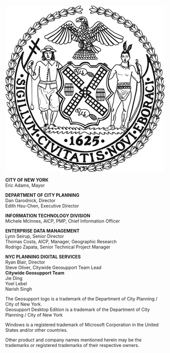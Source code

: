 
![NYCSeal >](img/nyc_seal.png "NYC Logo")

**CITY OF NEW YORK**  
Eric Adams, Mayor  

**DEPARTMENT OF CITY PLANNING**  
Dan Garodnick, Director  
Edith Hsu-Chen, Executive Director   

**INFORMATION TECHNOLOGY DIVISION**  
Michele McInnes, AICP, PMP, Chief Information Officer  

**ENTERPRISE DATA MANAGEMENT**  
Lynn Seirup, Senior Director  
Thomas Costa, AICP, Manager, Geographic Research  
Rodrigo Zapata, Senior Technical Project Manager  

**NYC PLANNING DIGITAL SERVICES**  
Ryan Blair, Director  
Steve Oliver, Citywide Geosupport Team Lead  
**Citywide Geosupport Team**  
Jie Ding  
Yoel Lebel  
Narish Singh

The Geosupport logo is a trademark of the Department of City Planning / City of New York.  
Geosupport Desktop Edition is a trademark of the Department of City Planning / City of New York

Windows is a registered trademark of Microsoft Corporation in the United States and/or other countries.

Other product and company names mentioned herein may be the trademarks or registered trademarks of their respective owners.
